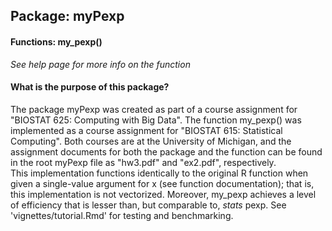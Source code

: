 ## Package: myPexp
#### Functions: my_pexp()
*See help page for more info on the function*
#### **What is the purpose of this package?**
The package myPexp was created as part of a course assignment for 
"BIOSTAT 625: Computing with Big Data". The function my_pexp() was implemented 
as a course assignment for "BIOSTAT 615: Statistical Computing". Both courses are
at the University of Michigan, and the assignment documents for both the package and
the function can be found in the root myPexp file as "hw3.pdf" and "ex2.pdf",
respectively.  
This implementation functions identically to the original R function when given a
single-value argument for x (see function documentation); that is, this implementation
is not vectorized. Moreover, my_pexp achieves a level of efficiency that is lesser than,
but comparable to, *stats* pexp. See 'vignettes/tutorial.Rmd' for testing and benchmarking.
